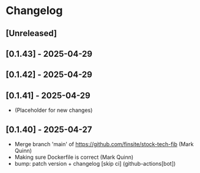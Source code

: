 # Changelog

## [Unreleased]

## [0.1.43] - 2025-04-29

## [0.1.42] - 2025-04-29

## [0.1.41] - 2025-04-29

- (Placeholder for new changes)

## [0.1.40] - 2025-04-27

- Merge branch 'main' of https://github.com/finsite/stock-tech-fib (Mark Quinn)
- Making sure Dockerfile is correct (Mark Quinn)
- bump: patch version + changelog [skip ci] (github-actions[bot])
